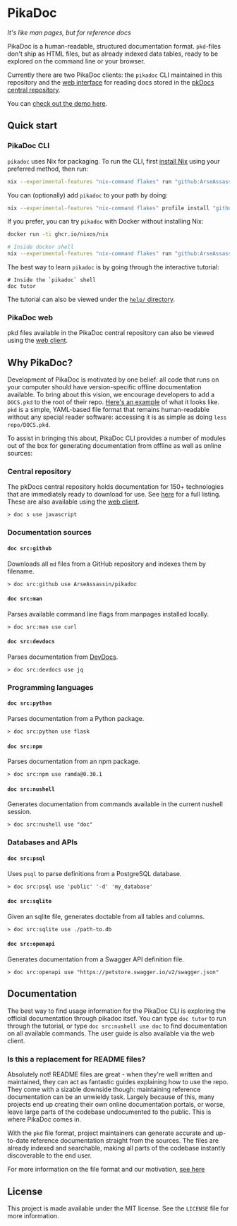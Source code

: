 # PikaDoc

*It's like man pages, but for reference docs*

PikaDoc is a human-readable, structured documentation format. `pkd`-files don't ship as HTML files, but as already indexed data tables, ready to be explored on the command line or your browser.

Currently there are two PikaDoc clients: the `pikadoc` CLI maintained in this repository and the [web interface](https://tuomas.kanerva.info/pkdocs/) for reading docs stored in the [pkDocs central repository](https://github.com/ArseAssassin/pkdocs/tree/main/docs).

You can [check out the demo here](/demo.gif).

## Quick start

### PikaDoc CLI

`pikadoc` uses Nix for packaging. To run the CLI, first [install Nix](https://nixos.org/download/#download-nix) using your preferred method, then run:

```bash
nix --experimental-features "nix-command flakes" run "github:ArseAssassin/pikadoc"
```

You can (optionally) add `pikadoc` to your path by doing:

```bash
nix --experimental-features "nix-command flakes" profile install "github:ArseAssassin/pikadoc"
```

If you prefer, you can try `pikadoc` with Docker without installing Nix:

```bash
docker run -ti ghcr.io/nixos/nix

# Inside docker shell
nix --experimental-features "nix-command flakes" run "github:ArseAssassin/pikadoc"
```

The best way to learn `pikadoc` is by going through the interactive tutorial:

```nu
# Inside the `pikadoc` shell
doc tutor
```

The tutorial can also be viewed under the [`help/` directory](help/).

### PikaDoc web

pkd files available in the PikaDoc central repository can also be viewed using the [web client](https://tuomas.kanerva.info/pkdocs/).

## Why PikaDoc?

Development of PikaDoc is motivated by one belief: all code that runs on your computer should have version-specific offline documentation available. To bring about this vision, we encourage developers to add a `DOCS.pkd` to the root of their repo. [Here's an example](DOCS.pkd) of what it looks like. `pkd` is a simple, YAML-based file format that remains human-readable without any special reader software: accessing it is as simple as doing `less repo/DOCS.pkd`.

To assist in bringing this about, PikaDoc CLI provides a number of modules out of the box for generating documentation from offline as well as online sources:

### Central repository

The pkDocs central repository holds documentation for 150+ technologies that are immediately ready to download for use. See [here](https://github.com/ArseAssassin/pkdocs/tree/main/docs/index.yml) for a full listing. These are also available using the [web client](https://tuomas.kanerva.info/pkdocs/).

```nu
> doc s use javascript
```

### Documentation sources

#### `doc src:github`

Downloads all `md` files from a GitHub repository and indexes them by filename.

```nu
> doc src:github use ArseAssassin/pikadoc
```

#### `doc src:man`

Parses available command line flags from manpages installed locally.

```nu
> doc src:man use curl
```

#### `doc src:devdocs`

Parses documentation from [DevDocs](https://devdocs.io).

```nu
> doc src:devdocs use jq
```

### Programming languages

#### `doc src:python`

Parses documentation from a Python package.

```nu
> doc src:python use flask
```

#### `doc src:npm`

Parses documentation from an npm package.

```nu
> doc src:npm use ramda@0.30.1
```

#### `doc src:nushell`

Generates documentation from commands available in the current nushell session.

```nu
> doc src:nushell use "doc"
```

### Databases and APIs

#### `doc src:psql`

Uses `psql` to parse definitions from a PostgreSQL database.

```nu
> doc src:psql use 'public' '-d' 'my_database'
```

#### `doc src:sqlite`

Given an sqlite file, generates doctable from all tables and columns.

```nu
> doc src:sqlite use ./path-to.db
```

#### `doc src:openapi`

Generates documentation from a Swagger API definition file.

```nu
> doc src:openapi use "https://petstore.swagger.io/v2/swagger.json"
```

## Documentation

The best way to find usage information for the PikaDoc CLI is exploring the official documentation through pikadoc itsef. You can type `doc tutor` to run through the tutorial, or type `doc src:nushell use doc` to find documentation on all available commands. The user guide is also available via the web client.

### Is this a replacement for README files?

Absolutely not! README files are great - when they're well written and maintained, they can act as fantastic guides explaining how to use the repo. They come with a sizable downside though: maintaining reference documentation can be an unwieldy task. Largely because of this, many projects end up creating their own online documentation portals, or worse, leave large parts of the codebase undocumented to the public. This is where PikaDoc comes in.

With the `pkd` file format, project maintainers can generate accurate and up-to-date reference documentation straight from the sources. The files are already indexed and searchable, making all parts of the codebase instantly discoverable to the end user.

For more information on the file format and our motivation, [see here](</help/What is the DOCS.pkd file.md>)

## License

This project is made available under the MIT license. See the `LICENSE` file for more information.
